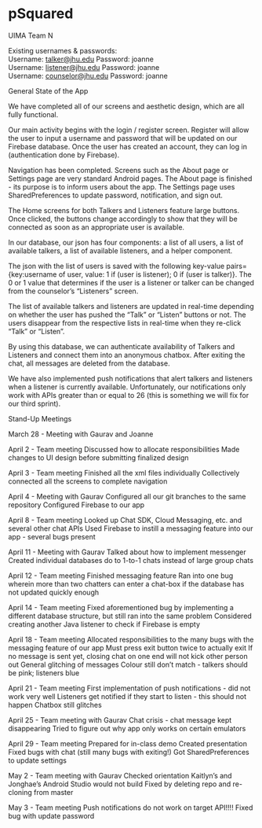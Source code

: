 # pSquared
UIMA Team N

Existing usernames & passwords:
<br>Username: talker@jhu.edu		Password: joanne
<br>Username: listener@jhu.edu		Password: joanne
<br>Username: counselor@jhu.edu 	Password: joanne	

General State of the App

We have completed all of our screens and aesthetic design, which are all fully functional.

Our main activity begins with the login / register screen. Register will allow the user to input a username and password that will be updated on our Firebase database. Once the user has created an account, they can log in (authentication done by Firebase).

Navigation has been completed. Screens such as the About page or Settings page are very standard Android pages. The About page is finished - its purpose is to inform users about the app. The Settings page uses SharedPreferences to update password, notification, and sign out.

The Home screens for both Talkers and Listeners feature large buttons. Once clicked, the buttons change accordingly to show that they will be connected as soon as an appropriate user is available.

In our database, our json has four components: a list of all users, a list of available talkers, a list of available listeners, and a helper component.

The json with the list of users is saved with the following key-value pairs= {key:username of user, value: 1 if (user is listener); 0 if (user is talker)}. The 0 or 1 value that determines if the user is a listener or talker can be changed from the counselor’s “Listeners” screen.

The list of available talkers and listeners are updated in real-time depending on whether the user has pushed the “Talk” or “Listen” buttons or not. The users disappear from the respective lists in real-time when they re-click “Talk” or “Listen”.

By using this database, we can authenticate availability of Talkers and Listeners and connect them into an anonymous chatbox. After exiting the chat, all messages are deleted from the database.

We have also implemented push notifications that alert talkers and listeners when a listener is currently available. Unfortunately, our notifications only work with APIs greater than or equal to 26 (this is something we will fix for our third sprint).

Stand-Up Meetings

March 28 - Meeting with Gaurav and Joanne

April 2 - Team meeting
Discussed how to allocate responsibilities
Made changes to UI design before submitting finalized design

April 3 - Team meeting
Finished all the xml files individually
Collectively connected all the screens to complete navigation

April 4 - Meeting with Gaurav
Configured all our git branches to the same repository
Configured Firebase to our app

April 8 - Team meeting
Looked up Chat SDK, Cloud Messaging, etc. and several other chat APIs
Used Firebase to instill a messaging feature into our app - several bugs present

April 11 - Meeting with Gaurav
Talked about how to implement messenger
Created individual databases do to 1-to-1 chats instead of large group chats

April 12 - Team meeting
Finished messaging feature
Ran into one bug wherein more than two chatters can enter a chat-box if the database has not updated quickly enough

April 14 - Team meeting
Fixed aforementioned bug by implementing a different database structure, but still ran into the same problem
Considered creating another Java listener to check if Firebase is empty

April 18 - Team meeting
Allocated responsibilities to the many bugs with the messaging feature of our app
Must press exit button twice to actually exit
If no message is sent yet, closing chat on one end will not kick other person out
General glitching of messages
Colour still don’t match - talkers should be pink; listeners blue

April 21 - Team meeting
First implementation of push notifications - did not work very well
Listeners get notified if they start to listen - this should not happen
Chatbox still glitches

April 25 - Team meeting with Gaurav
Chat crisis - chat message kept disappearing
Tried to figure out why app only works on certain emulators

April 29 - Team meeting
Prepared for in-class demo
Created presentation
Fixed bugs with chat (still many bugs with exiting!)
Got SharedPreferences to update settings

May 2 - Team meeting with Gaurav
Checked orientation
Kaitlyn’s and Jonghae’s Android Studio would not build
Fixed by deleting repo and re-cloning from master

May 3 - Team meeting
Push notifications do not work on target API!!!!
Fixed bug with update password

